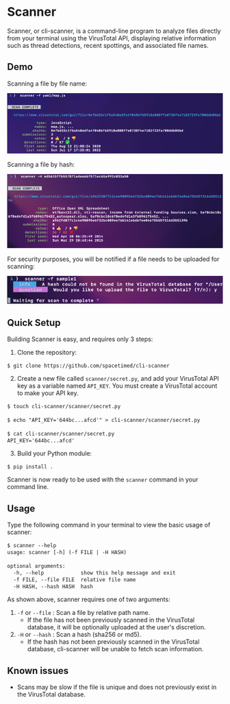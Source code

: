 # Scanner

Scanner, or cli-scanner, is a command-line program to analyze files directly from your terminal using the VirusTotal API, displaying relative information such as thread detections, recent spottings, and associated file names.

## Demo 

Scanning a file by file name:

![](previews/scan_file.png)

Scanning a file by hash: 

![](previews/scan_hash.png)

For security purposes, you will be notified if a file needs to be uploaded for scanning:

![](previews/scan_new_file.png)


## Quick Setup

Building Scanner is easy, and requires only 3 steps:

1. Clone the repository:

```console
$ git clone https://github.com/spacetimed/cli-scanner
```

2. Create a new file called `scanner/secret.py`, and add your VirusTotal API key as a variable named `API_KEY`. You must create a VirusTotal account to make your API key.

```console
$ touch cli-scanner/scanner/secret.py

$ echo "API_KEY='644bc...afcd'" > cli-scanner/scanner/secret.py

$ cat cli-scanner/scanner/secret.py
API_KEY='644bc...afcd'

```

3. Build your Python module:

```console
$ pip install .
```

Scanner is now ready to be used with the `scanner` command in your command line.


## Usage

Type the following command in your terminal to view the basic usage of scanner:

```console
$ scanner --help
usage: scanner [-h] (-f FILE | -H HASH)

optional arguments:
  -h, --help            show this help message and exit
  -f FILE, --file FILE  relative file name
  -H HASH, --hash HASH  hash
```

As shown above, scanner requires one of two arguments:

1. `-f` or `--file` : Scan a file by relative path name.
    * If the file has not been previously scanned in the VirusTotal database, it will be optionally uploaded at the user's discretion.
2. `-H` or `--hash` : Scan a hash (sha256 or md5).
    * If the hash has not been previously scanned in the VirusTotal database, cli-scanner will be unable to fetch scan information.

## Known issues

* Scans may be slow if the file is unique and does not previously exist in the VirusTotal database.